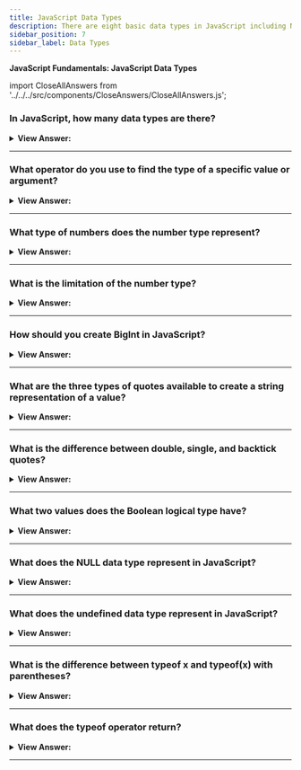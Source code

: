 ```yaml
---
title: JavaScript Data Types
description: There are eight basic data types in JavaScript including Number, String, Boolean, BigInt, Null, Undefined, Object, and Symbol.
sidebar_position: 7
sidebar_label: Data Types
---
```


**JavaScript Fundamentals: JavaScript Data Types**

import CloseAllAnswers from '../../../src/components/CloseAnswers/CloseAllAnswers.js';

<CloseAllAnswers />

### In JavaScript, how many data types are there?

<details>
  <summary><strong>View Answer:</strong></summary>
  <div>
  <div><strong>Interview Response:</strong> Number, String, Boolean, BigInt, Null, Undefined, Object, and Symbol are the eight fundamental data types in JavaScript. Except for the Object data type, all are basic data types. All other kinds get called "primitive" since their values can only contain one item (a string or a number). On the other hand, objects get used to store data sets and more sophisticated things.</div>
  </div>
</details>

---

### What operator do you use to find the type of a specific value or argument?

<details>
  <summary><strong>View Answer:</strong></summary>
  <div>
  <div><strong>Interview Response:</strong> The typeof operator.</div><br />
  <div><strong>Technical Response:</strong> The typeof operator returns the type of the value or argument.<br /><br />
  JavaScript supports two forms of syntax:<br /><br />
    <ol>
      <li>As an operator: typeof x.</li>
      <li>As a function: typeof(x).</li>
      </ol>
  </div>
  </div>
</details>

---

### What type of numbers does the number type represent?

<details>
  <summary><strong>View Answer:</strong></summary>
  <div>
  <div><strong>Interview Response:</strong> The number type represents both integers and floating-point numbers.</div>
  </div>
</details>

---

### What is the limitation of the number type?

<details>
  <summary><strong>View Answer:</strong></summary>
  <div>
  <div><strong>Interview Response:</strong> A number cannot represent integers larger than (2<sup>53</sup>-1) or less than -(2<sup>53</sup>-1) for negatives.</div><br />
  <div><strong>Technical Response:</strong> The “number” type cannot represent integer values greater than (2<sup>53</sup>-1) (that’s 9007199254740991) or less than -(2<sup>53</sup>-1) for negatives. It is a technical limitation caused by their internal representation, and anything beyond these values is considered a BigInt.
  </div>
  </div>
</details>

---

### How should you create BigInt in JavaScript?

<details>
  <summary><strong>View Answer:</strong></summary>
  <div>
  <div><strong>Interview Response:</strong> A BigInt value is created by appending n to the end of an integer or using the BigInt object constructor.</div>
  </div>
</details>

---

### What are the three types of quotes available to create a string representation of a value?

<details>
  <summary><strong>View Answer:</strong></summary>
  <div>
  <div><strong>Interview Response:</strong> Double, single, and backticks.</div><br />
  <div><strong>Technical Response:</strong> In JavaScript, there are three types of quotes used to represent a string double, single, and backtick quotes.<br /><br />
  Example:<br /><br />
    <ol>
      <li>Double quotes: "Hello".</li>
      <li>Single quotes: 'Hello'.</li>
      <li>Back-ticks: `Hello`.</li>
      </ol>
  </div>
  </div>
</details>

---

### What is the difference between double, single, and backtick quotes?

<details>
  <summary><strong>View Answer:</strong></summary>
  <div>
  <div><strong>Interview Response:</strong> Backticks allow us to embed variables and expressions into a string by wrapping them in $&#x7B;…&#125;. There is no notable difference between single and double quotes.</div><br />
  <div><strong>Technical Response:</strong> Simple quotations are double and single quotes, and in JavaScript, there is almost no distinction between them. Backticks are quotations with "enhanced functionality." They allow us to embed variables and expressions inside a string, for example, by surrounding them with $&#x7B;…&#125;.
  </div><br />
  <div><strong className="codeExample">Code Example:</strong><br /><br />

  <div></div>

```js
let name = 'John';

// embed a variable

alert(`Hello, ${name}!`); // Hello, John!
// embed an expression

alert(`the result is ${1 + 2}`); // the result is 3
```

:::note

Please note that this can only get implemented with backticks. Other quotes do not have this embedding functionality!

:::

  </div>
  </div>
</details>

---

### What two values does the Boolean logical type have?

<details>
  <summary><strong>View Answer:</strong></summary>
  <div>
  <div><strong>Interview Response:</strong> true and false</div><br />
  <div><strong>Technical Response:</strong> true or false – This logical type often gets used to store yes/no values: true means “yes, correct”, and false means “no, incorrect”. It can also get used for comparisons or, more specifically, for greater or less than values.
  </div><br />
  <div><strong className="codeExample">Code Example:</strong><br /><br />

  <div></div>

```js
let nameFieldChecked = true; // yes, name field is checked
let ageFieldChecked = false; // no, age field is not checked

// Greater or Less Than:
let isGreater = 4 > 1;

alert(isGreater); // true (the comparison result is "yes")
```

  </div>
  </div>
</details>

---

### What does the NULL data type represent in JavaScript?

<details>
  <summary><strong>View Answer:</strong></summary>
  <div>
  <div><strong>Interview Response:</strong> nothingness or empty, but not equal undefined</div><br />
  <div><strong>Technical Response:</strong> It is a unique value that represents “nothing”, “empty” or “value unknown”. It is not a representation of a value that has not to be defined, non-existing, or a null pointer like other programming languages.
  </div>
  </div>
</details>

---

### What does the undefined data type represent in JavaScript?

<details>
  <summary><strong>View Answer:</strong></summary>
  <div>
  <div><strong>Interview Response:</strong> Undefined means a value is not defined or assigned to a variable.</div><br />
  <div><strong>Technical Response:</strong> In JavaScript, undefined means a value is not defined or assigned. If a variable is declared but not assigned, its value is undefined.
  </div><br />
  <div><strong className="codeExample">Code Example:</strong><br /><br />

  <div></div>

```js
let age;

alert(age); // shows "undefined"

// Technically, it is possible to explicitly assign undefined to a variable, but it is not recommended.

let age = 100;

// change the value to undefined

age = undefined;

alert(age); // "undefined"
```

  </div>
  </div>
</details>

---

### What is the difference between typeof x and typeof(x) with parentheses?

<details>
  <summary><strong>View Answer:</strong></summary>
  <div>
  <div><strong>Interview Response:</strong> typeof x acts as an operator, and typeof(x) is a function, but they work with parentheses or without them. The result is the same.</div>
  </div>
</details>

---

### What does the typeof operator return?

<details>
  <summary><strong>View Answer:</strong></summary>
  <div>
  <div><strong>Interview Response:</strong> The typeof operator returns a string with the name of the type, like "number" if it is a number or “function” if it’s a function.</div>
  </div>
</details>

---
